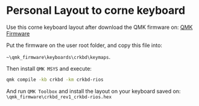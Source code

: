 # Personal Layout to corne keyboard

Use this corne keyboard layout after download the QMK firmware on: [QMK Firmware](https://github.com/qmk/qmk_firmware)

Put the firmware on the user root folder, and copy this file into: 

`~\qmk_firmware\keyboards\crkbd\keymaps`.

Then install `QMK MSYS` and execute:

```bash
qmk compile -kb crkbd -km crkbd-rios
```

And run `QMK Toolbox` and install the layout on your keyboard saved on: `\qmk_firmware\crkbd_rev1_crkbd-rios.hex`
